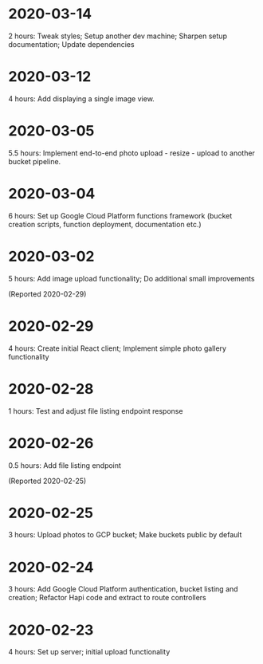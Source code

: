 # 2020-03-14

2 hours: Tweak styles; Setup another dev machine; Sharpen setup documentation; Update dependencies

# 2020-03-12

4 hours: Add displaying a single image view.

# 2020-03-05

5.5 hours: Implement end-to-end photo upload - resize - upload to another bucket pipeline.

# 2020-03-04

6 hours: Set up Google Cloud Platform functions framework (bucket creation scripts, function deployment, documentation etc.)

# 2020-03-02

5 hours: Add image upload functionality; Do additional small improvements

(Reported 2020-02-29)

# 2020-02-29

4 hours: Create initial React client; Implement simple photo gallery functionality

# 2020-02-28

1 hours: Test and adjust file listing endpoint response

# 2020-02-26

0.5 hours: Add file listing endpoint

(Reported 2020-02-25)

# 2020-02-25

3 hours: Upload photos to GCP bucket; Make buckets public by default

# 2020-02-24

3 hours: Add Google Cloud Platform authentication, bucket listing and creation; Refactor Hapi code and extract to route controllers

# 2020-02-23

4 hours: Set up server; initial upload functionality
